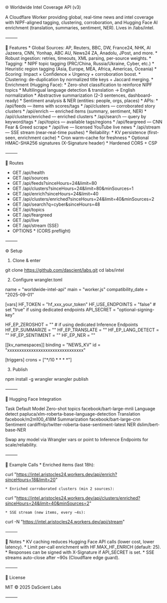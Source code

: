 🌐 Worldwide Intel Coverage API (v3)

A Cloudflare Worker providing global, real-time news and intel coverage with NIPF-aligned tagging, clustering, corroboration, and Hugging Face AI enrichment (translation, summaries, sentiment, NER). Lives in /labs/intel.

⸻

🚀 Features
	* Global Sources: AP, Reuters, BBC, DW, France24, NHK, Al Jazeera, CNN, Yonhap, ABC AU, News24 ZA, Anadolu, JPost, and more.
	* Robust ingestion: retries, timeouts, XML parsing, per-source weights.
	* Tagging:
	* NIPF topic tagging (PRC/China, Russia/Ukraine, Cyber, etc.)
	* Heuristic region tagging (Asia, Europe, MEA, Africa, Americas, Oceania)
	* Scoring: Impact × Confidence × Urgency + corroboration boost.
	* Clustering: de-duplication by normalized title keys + Jaccard merging.
	* Enrichment (Hugging Face):
	* Zero-shot classification to reinforce NIPF topics
	* Multilingual language detection & translation → English normalization
	* Abstractive summarization (2–3 sentences, dashboard-ready)
	* Sentiment analysis & NER (entities: people, orgs, places)
	* APIs:
	* /api/feeds — items with scores/tags
	* /api/clusters — corroborated story clusters
	* /api/enrich — enriched items (summary, sentiment, NER)
	* /api/clusters/enriched — enriched clusters
	* /api/search — query by keyword/tags
	* /api/topics — available tags/regions
	* /api/feargreed — CNN Fear & Greed scrape
	* /api/live — licensed YouTube live news
	* /api/stream — SSE stream (near-real-time pushes)
	* Reliability:
	* KV persistence (first-seen, enrichment cache)
	* Cron warm-cache for freshness
	* Optional HMAC-SHA256 signatures (X-Signature header)
	* Hardened CORS + CSP

⸻

📂 Routes

* GET  /api/health
* GET  /api/sources
* GET  /api/feeds?sinceHours=24&limit=80
* GET  /api/clusters?sinceHours=24&limit=80&minSources=1
* GET  /api/enrich?sinceHours=24&limit=40
* GET  /api/clusters/enriched?sinceHours=24&limit=40&minSources=2
* GET  /api/search?q=cyber&sinceHours=48
* GET  /api/topics
* GET  /api/feargreed
* GET  /api/live
* GET  /api/stream (SSE)
* OPTIONS * (CORS preflight)


⸻

⚙️ Setup

1. Clone & enter

git clone https://github.com/dascient/labs.git
cd labs/intel

2. Configure wrangler.toml

name = "worldwide-intel-api"
main = "worker.js"
compatibility_date = "2025-09-01"

[vars]
HF_TOKEN = "hf_xxx_your_token"
HF_USE_ENDPOINTS = "false"   # set "true" if using dedicated endpoints
API_SECRET = "optional-signing-key"

HF_EP_ZEROSHOT = ""   # if using dedicated Inference Endpoints
HF_EP_SUMMARIZE = ""
HF_EP_TRANSLATE = ""
HF_EP_LANG_DETECT = ""
HF_EP_SENTIMENT = ""
HF_EP_NER = ""

[[kv_namespaces]]
binding = "NEWS_KV"
id = "xxxxxxxxxxxxxxxxxxxxxxxxxxxxxxxx"

[triggers]
crons = ["*/10 * * * *"]

3. Publish

npm install -g wrangler
wrangler publish


⸻

🤖 Hugging Face Integration

Task	Default Model
Zero-shot topics	facebook/bart-large-mnli
Language detect	papluca/xlm-roberta-base-language-detection
Translation	facebook/m2m100_418M
Summarization	facebook/bart-large-cnn
Sentiment	cardiffnlp/twitter-roberta-base-sentiment-latest
NER	dslim/bert-base-NER

Swap any model via Wrangler vars or point to Inference Endpoints for scale/reliability.

⸻

🧪 Example Calls
	* Enriched items (last 18h):

curl "https://intel.aristocles24.workers.dev/api/enrich?sinceHours=18&limit=20"


	* Enriched corroborated clusters (min 2 sources):

curl "https://intel.aristocles24.workers.dev/api/clusters/enriched?sinceHours=24&limit=40&minSources=2"


	* SSE stream (new items, every ~4s):

curl -N "https://intel.aristocles24.workers.dev/api/stream"



⸻

🔐 Notes
	* KV caching reduces Hugging Face API calls (lower cost, lower latency).
	* Limit per-call enrichment with HF.MAX_HF_ENRICH (default: 25).
	* Responses can be signed with X-Signature if API_SECRET is set.
	* SSE streams auto-close after ~90s (Cloudflare edge guard).

⸻

📜 License

MIT © 2025 DaScient Labs

⸻

